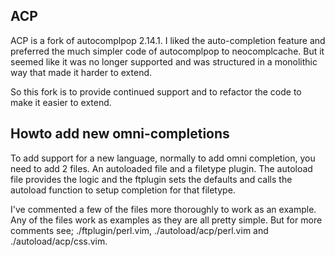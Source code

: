 ACP
---

ACP is a fork of autocomplpop 2.14.1. I liked the auto-completion feature and
preferred the much simpler code of autocomplpop to neocomplcache. But it seemed
like it was no longer supported and was structured in a monolithic way that
made it harder to extend.

So this fork is to provide continued support and to refactor the code to make
it easier to extend.

Howto add new omni-completions
---

To add support for a new language, normally to add omni completion, you need to
add 2 files. An autoloaded file and a filetype plugin. The autoload file
provides the logic and the ftplugin sets the defaults and calls the autoload
function to setup completion for that filetype.

I've commented a few of the files more thoroughly to work as an example. Any of the files work as examples as they are all pretty simple. But for more comments see; ./ftplugin/perl.vim, ./autoload/acp/perl.vim and ./autoload/acp/css.vim.

